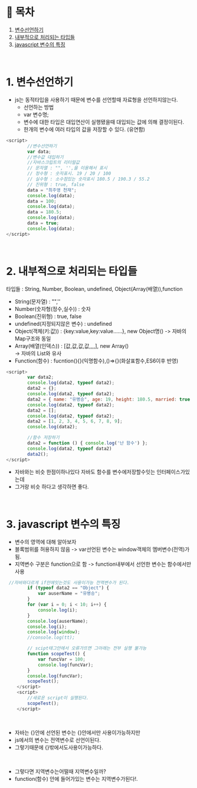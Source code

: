 # 🔖 목차
1. [변수선언하기](#1-변수선언하기)<br/>
2. [내부적으로 처리되는 타입들](#2-내부적으로-처리되는-타입들)<br/>
3. [javascript 변수의 특징](#3-javascript-변수의-특징)<br/>

<br/>

# 1. 변수선언하기

- js는 동적타입을 사용하기 때문에 변수를 선언할때 자료형을 선언하지않는다.
  - 선언하는 방법
  - var 변수명;
  - 변수에 대한 타입은 대입연산이 실행됐을때 대입되는 값에 의해 결정이된다.
  - 한개의 변수에 여러 타입의 값을 저장할 수 있다. (유연함)

```javascript
<script>
        //변수선언하기
        var data;
        //변수값 대입하기
        //자바스크립트의 리터럴값
        // 문자열 : "", '',을 이용해서 표시
        // 정수형 : 숫자표시. 19 / 20 / 100
        // 실수형 : 소수점있는 숫자표시 180.5 / 190.3 / 55.2
        // 진위형 : true, false
        data = "최주영 천재";
        console.log(data);
        data = 100;
        console.log(data);
        data = 180.5;
        console.log(data);
        data = true;
        console.log(data);
</script>
```

<br/>



# 2. 내부적으로 처리되는 타입들
타입들 : String, Number, Boolean, undefined, Object(Array(배열)),function
- String(문자열) : "",''
- Number(숫자형(정수,실수)) : 숫자
- Boolean(진위형) : true, false
- undefined(지정되지않은 변수) : undefined
- Object(객체(키:값)) : {key:value,key:value......}, new Object명() -> 자바의 Map구조와 동일
- Array(배열(인덱스)) : [값,값,값,값,,,,], new Array()<br /> -> 자바의 List와 유사
- Function(함수) : fucntion(){}(익명함수),()=>{}(화살표함수,ES6이후 반영)

```javascript
<script>
        var data2;
        console.log(data2, typeof data2);
        data2 = {};
        console.log(data2, typeof data2);
        data2 = { name: "유병승", age: 19, height: 180.5, married: true };
        console.log(data2, typeof data2);
        data2 = [];
        console.log(data2, typeof data2);
        data2 = [1, 2, 3, 4, 5, 6, 7, 8, 9];
        console.log(data2);

        //함수 저장하기
        data2 = function () { console.log('난 함수') };
        console.log(data2, typeof data2)
        data2();
</script>
```
- 자바와는 비슷 한점이하나있다 자바도 함수를 변수에저장할수잇는 인터페이스가있는데
- 그거랑 비슷 하다고 생각하면 좋다.


<br/>


# 3. javascript 변수의 특징
- 변수의 영역에 대해 알아보자
- 블록범위를 허용하지 않음 -> var선언된 변수는 window객체의 멤버변수(전역)가 됨.
- 지역변수 구분은 function으로 함 -> function내부에서 선언한 변수는 함수에서만 사용

```javascript
 //자바와다르게 if안에잇는것도 사용이가능 전역변수가 된다.
        if (typeof data2 == "Object") {
            var auserName = "유병승";
        }
        for (var i = 0; i < 10; i++) {
            console.log(i);
        }
        console.log(auserName);
        console.log(i);
        console.log(window);
        //console.log(tt);

        // scipt태그안에서 오류가뜨면 그아래는 전부 실행 불가능
        function scopeTest() {
            var funcVar = 100;
            console.log(funcVar);
        }
        console.log(funcVar);
        scopeTest();
    </script>
    <script>
        //새로운 script이 실행된다.
        scopeTest();
    </script>
```
<br/>

- 자바는 \{}안에 선언된 변수는 \{}안에서만 사용이가능하지만
- js에서의 변수는 전역변수로 선언이된다.
- 그렇기때문에 \{}밖에서도사용이가능하다.

<br/>

- 그렇다면 지역변수는어떨때 지역변수일까?
- function(함수) 안에 들어가있는 변수는 지역변수가된다!.

<br/>










